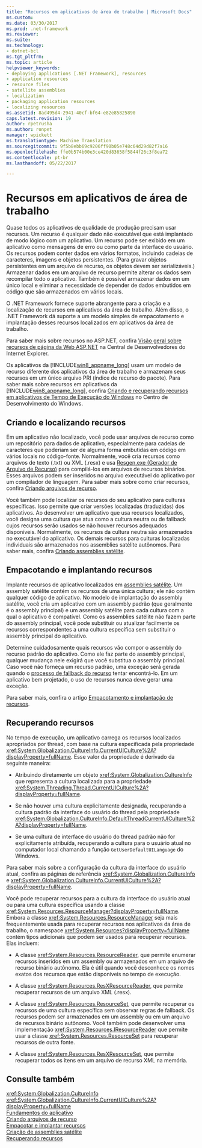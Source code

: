 ```yaml
---
title: "Recursos em aplicativos de área de trabalho | Microsoft Docs"
ms.custom: 
ms.date: 03/30/2017
ms.prod: .net-framework
ms.reviewer: 
ms.suite: 
ms.technology:
- dotnet-bcl
ms.tgt_pltfrm: 
ms.topic: article
helpviewer_keywords:
- deploying applications [.NET Framework], resources
- application resources
- resource files
- satellite assemblies
- localization
- packaging application resources
- localizing resources
ms.assetid: 8ad495d4-2941-40cf-bf64-e82e85825890
caps.latest.revision: 19
author: rpetrusha
ms.author: ronpet
manager: wpickett
ms.translationtype: Machine Translation
ms.sourcegitcommit: 9f5b8ebb69c9206ff90b05e748c64d29d82f7a16
ms.openlocfilehash: ffe0b574b00e3ce420d83658f5844f26c3f8ea72
ms.contentlocale: pt-br
ms.lasthandoff: 05/22/2017

---
```

# <a name="resources-in-desktop-apps"></a>Recursos em aplicativos de área de trabalho
Quase todos os aplicativos de qualidade de produção precisam usar recursos. Um recurso é qualquer dado não executável que está implantado de modo lógico com um aplicativo. Um recurso pode ser exibido em um aplicativo como mensagens de erro ou como parte da interface do usuário. Os recursos podem conter dados em vários formatos, incluindo cadeias de caracteres, imagens e objetos persistentes. (Para gravar objetos persistentes em um arquivo de recurso, os objetos devem ser serializáveis.) Armazenar dados em um arquivo de recurso permite alterar os dados sem recompilar todo o aplicativo. Também é possível armazenar dados em um único local e eliminar a necessidade de depender de dados embutidos em código que são armazenados em vários locais.  
  
 O .NET Framework fornece suporte abrangente para a criação e a localização de recursos em aplicativos da área de trabalho. Além disso, o .NET Framework dá suporte a um modelo simples de empacotamento e implantação desses recursos localizados em aplicativos da área de trabalho.  
  
 Para saber mais sobre recursos no ASP.NET, confira [Visão geral sobre recursos de página da Web ASP.NET](http://msdn.microsoft.com/library/0936b3b2-9e6e-4abe-9c06-364efef9dbbd) na Central de Desenvolvedores do Internet Explorer.  
  
 Os aplicativos da [!INCLUDE[win8_appname_long](../../../includes/win8-appname-long-md.md)] usam um modelo de recurso diferente dos aplicativos da área de trabalho e armazenam seus recursos em um único arquivo PRI (índice de recurso do pacote). Para saber mais sobre recursos em aplicativos da [!INCLUDE[win8_appname_long](../../../includes/win8-appname-long-md.md)], confira [Criando e recuperando recursos em aplicativos de Tempo de Execução do Windows](http://go.microsoft.com/fwlink/p/?LinkId=241674) no Centro de Desenvolvimento do Windows.  
  
## <a name="creating-and-localizing-resources"></a>Criando e localizando recursos  
 Em um aplicativo não localizado, você pode usar arquivos de recurso como um repositório para dados de aplicativo, especialmente para cadeias de caracteres que poderiam ser de alguma forma embutidas em código em vários locais no código-fonte. Normalmente, você cria recursos como arquivos de texto (.txt) ou XML (.resx) e usa [Resgen.exe (Gerador de Arquivo de Recurso)](../../../docs/framework/tools/resgen-exe-resource-file-generator.md) para compilá-los em arquivos de recursos binários. Esses arquivos podem ser inseridos no arquivo executável do aplicativo por um compilador de linguagem. Para saber mais sobre como criar recursos, confira [Criando arquivos de recurso](../../../docs/framework/resources/creating-resource-files-for-desktop-apps.md).  
  
 Você também pode localizar os recursos do seu aplicativo para culturas específicas. Isso permite que criar versões localizadas (traduzidas) dos aplicativos. Ao desenvolver um aplicativo que usa recursos localizados, você designa uma cultura que atua como a cultura neutra ou de fallback cujos recursos serão usados se não houver recursos adequados disponíveis. Normalmente, os recursos da cultura neutra são armazenados no executável do aplicativo. Os demais recursos para culturas localizadas individuais são armazenados nos assemblies satélite autônomos. Para saber mais, confira [Criando assemblies satélite](../../../docs/framework/resources/creating-satellite-assemblies-for-desktop-apps.md).  
  
## <a name="packaging-and-deploying-resources"></a>Empacotando e implantando recursos  
 Implante recursos de aplicativo localizados em [assemblies satélite](../../../docs/framework/resources/packaging-and-deploying-resources-in-desktop-apps.md). Um assembly satélite contém os recursos de uma única cultura; ele não contém qualquer código de aplicativo. No modelo de implantação do assembly satélite, você cria um aplicativo com um assembly padrão (que geralmente é o assembly principal) e um assembly satélite para cada cultura com a qual o aplicativo é compatível. Como os assemblies satélite não fazem parte do assembly principal, você pode substituir ou atualizar facilmente os recursos correspondentes a uma cultura específica sem substituir o assembly principal do aplicativo.  
  
 Determine cuidadosamente quais recursos vão compor o assembly do recurso padrão do aplicativo. Como ele faz parte do assembly principal, qualquer mudança nele exigirá que você substitua o assembly principal. Caso você não forneça um recurso padrão, uma exceção será gerada quando o [processo de fallback do recurso](../../../docs/framework/resources/packaging-and-deploying-resources-in-desktop-apps.md) tentar encontrá-lo. Em um aplicativo bem projetado, o uso de recursos nunca deve gerar uma exceção.  
  
 Para saber mais, confira o artigo [Empacotamento e implantação de recursos](../../../docs/framework/resources/packaging-and-deploying-resources-in-desktop-apps.md).  
  
## <a name="retrieving-resources"></a>Recuperando recursos  
 No tempo de execução, um aplicativo carrega os recursos localizados apropriados por thread, com base na cultura especificada pela propriedade <xref:System.Globalization.CultureInfo.CurrentUICulture%2A?displayProperty=fullName>. Esse valor da propriedade é derivado da seguinte maneira:  
  
-   Atribuindo diretamente um objeto <xref:System.Globalization.CultureInfo> que representa a cultura localizada para a propriedade <xref:System.Threading.Thread.CurrentUICulture%2A?displayProperty=fullName>.  
  
-   Se não houver uma cultura explicitamente designada, recuperando a cultura padrão da interface do usuário do thread pela propriedade <xref:System.Globalization.CultureInfo.DefaultThreadCurrentUICulture%2A?displayProperty=fullName>.  
  
-   Se uma cultura de interface do usuário do thread padrão não for explicitamente atribuída, recuperando a cultura para o usuário atual no computador local chamando a função `GetUserDefaultUILanguage` do Windows.  
  
 Para saber mais sobre a configuração da cultura da interface do usuário atual, confira as páginas de referência <xref:System.Globalization.CultureInfo> e <xref:System.Globalization.CultureInfo.CurrentUICulture%2A?displayProperty=fullName>.  
  
 Você pode recuperar recursos para a cultura da interface do usuário atual ou para uma cultura específica usando a classe <xref:System.Resources.ResourceManager?displayProperty=fullName>. Embora a classe <xref:System.Resources.ResourceManager> seja mais frequentemente usada para recuperar recursos nos aplicativos da área de trabalho, o namespace <xref:System.Resources?displayProperty=fullName> contém tipos adicionais que podem ser usados para recuperar recursos. Elas incluem:  
  
-   A classe <xref:System.Resources.ResourceReader>, que permite enumerar recursos inseridos em um assembly ou armazenados em um arquivo de recurso binário autônomo. Ela é útil quando você desconhece os nomes exatos dos recursos que estão disponíveis no tempo de execução.  
  
-   A classe <xref:System.Resources.ResXResourceReader>, que permite recuperar recursos de um arquivo XML (.resx).  
  
-   A classe <xref:System.Resources.ResourceSet>, que permite recuperar os recursos de uma cultura específica sem observar regras de fallback. Os recursos podem ser armazenados em um assembly ou em um arquivo de recursos binário autônomo. Você também pode desenvolver uma implementação <xref:System.Resources.IResourceReader> que permite usar a classe <xref:System.Resources.ResourceSet> para recuperar recursos de outra fonte.  
  
-   A classe <xref:System.Resources.ResXResourceSet>, que permite recuperar todos os itens em um arquivo de recurso XML na memória.  
  
## <a name="see-also"></a>Consulte também  
 <xref:System.Globalization.CultureInfo>   
 <xref:System.Globalization.CultureInfo.CurrentUICulture%2A?displayProperty=fullName>   
 [Fundamentos do aplicativo](../../../docs/standard/application-essentials.md)   
 [Criando arquivos de recurso](../../../docs/framework/resources/creating-resource-files-for-desktop-apps.md)   
 [Empacotar e implantar recursos](../../../docs/framework/resources/packaging-and-deploying-resources-in-desktop-apps.md)   
 [Criação de assemblies satélite](../../../docs/framework/resources/creating-satellite-assemblies-for-desktop-apps.md)   
 [Recuperando recursos](../../../docs/framework/resources/retrieving-resources-in-desktop-apps.md)
